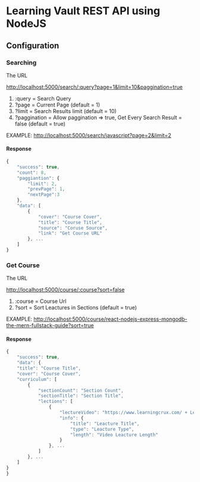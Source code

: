 # Learning Vault REST API using NodeJS

## Configuration

### Searching

<p>The URL</p>

<http://localhost:5000/search/:query?page=1&limit=10&paggination=true>

1. :query = Search Query
2. ?page = Current Page (default = 1)
3. ?limit = Search Results limit (default = 10)
4. ?paggination = Allow paggination => true, Get Every Search Result = false  (default = true)

EXAMPLE: <http://localhost:5000/search/javascript?page=2&limit=2>

#### Response

```javascript
{
    "success": true,
    "count": 8,
    "paggiantion": {
        "limit": 2,
        "prevPage": 1,
        "nextPage":3
    },
    "data": [
        {
            "cover": "Course Cover",
            "title": "Course Title",
            "source": "Coruse Source",
            "link": "Get Course URL"
        }, ...
    ]
}
```

### Get Course

<p>The URL</p>

<http://localhost:5000/course/:course?sort=false>

1. :course = Course Url
2. ?sort = Sort Leactures in Sections (default = true)

EXAMPLE: <http://localhost:5000/course/react-nodejs-express-mongodb-the-mern-fullstack-guide?sort=true>

#### Response

```javascript
{
    "success": true,
    "data": {
    "title": "Course Title",
    "cover": "Course Cover",
    "curriculum": [
        {
            "sectionCount": "Section Count",
            "sectionTitle": "Section Title",
            "lections": [
                {
                    "lectureVideo": "https://www.learningcrux.com/ + Leacture Video Src",
                    "info": {
                        "title": "Leacture Title",
                        "type": "Leacture Type",
                        "length": "Video Leacture Length"
                    }
                }, ...
            ]
        }, ...
    ]
}
}
```
